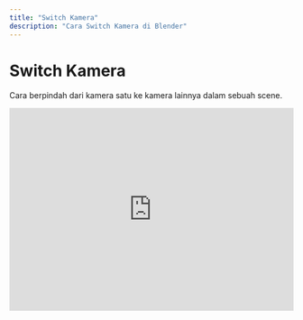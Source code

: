 ```yaml
---
title: "Switch Kamera"
description: "Cara Switch Kamera di Blender"
---
```

# Switch Kamera
Cara berpindah dari kamera satu ke kamera lainnya dalam sebuah scene.
<iframe
  width="100%"
  height="360"
  src="https://www.youtube.com/embed/xjVSxlsxO7U"
  title="YouTube video player"
  frameBorder="0"
  allow="accelerometer; autoplay; clipboard-write; encrypted-media; gyroscope; picture-in-picture"
  allowFullScreen
></iframe>
